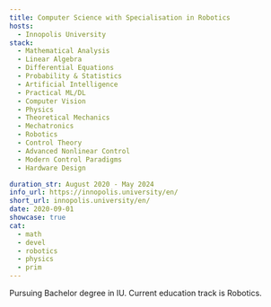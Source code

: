 ```yaml
---
title: Computer Science with Specialisation in Robotics
hosts:
  - Innopolis University
stack:
  - Mathematical Analysis
  - Linear Algebra
  - Differential Equations
  - Probability & Statistics
  - Artificial Intelligence
  - Practical ML/DL
  - Computer Vision
  - Physics
  - Theoretical Mechanics
  - Mechatronics
  - Robotics
  - Control Theory
  - Advanced Nonlinear Control
  - Modern Control Paradigms
  - Hardware Design

duration_str: August 2020 - May 2024
info_url: https://innopolis.university/en/
short_url: innopolis.university/en/
date: 2020-09-01
showcase: true
cat:
  - math
  - devel
  - robotics
  - physics
  - prim
---
```

Pursuing Bachelor degree in IU. Current education track is Robotics.

